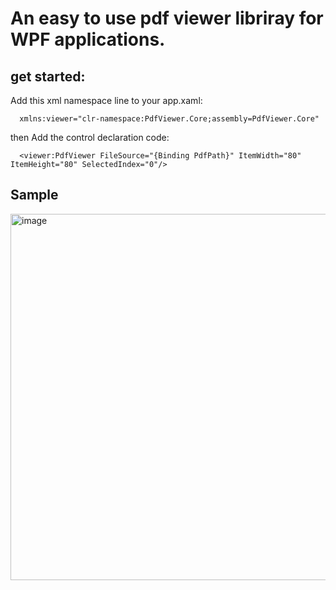 # An easy to use pdf viewer libriray for WPF applications.



## get started:  
Add this xml namespace line to your app.xaml:  
```csahrp 
  xmlns:viewer="clr-namespace:PdfViewer.Core;assembly=PdfViewer.Core"
```
then Add the control declaration code:  
```csahrp 
  <viewer:PdfViewer FileSource="{Binding PdfPath}" ItemWidth="80" ItemHeight="80" SelectedIndex="0"/>
```

## Sample
<img width="586" alt="image" src="https://github.com/user-attachments/assets/effaed24-f531-493a-b914-bb1da898b713">
